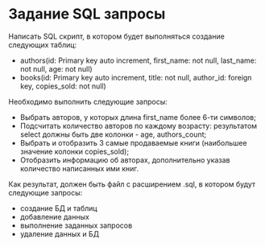 # Задание SQL запросы

Написать SQL скрипт, в котором будет выполняться создание следующих таблиц:
- authors(id: Primary key auto increment, first_name: not null, last_name: not null, age: not null)
- books(id: Primary key auto increment, title: not null, author_id: foreign key, copies_sold: not null)

Необходимо выполнить следующие запросы:
- Выбрать авторов, у которых длина first_name более 6-ти символов;
- Подсчитать количество авторов по каждому возрасту: результатом select должны быть две колонки - age, authors_count;
- Выбрать и отобразить 3 самые продаваемые книги (наибольшее значение колонки copies_sold);
- Отобразить информацию об авторах, дополнительно указав количество написанных ими книг.

Как результат, должен быть файл с расширением .sql, в котором будут следующие запросы:
- создание БД и таблиц
- добавление данных
- выполнение заданных запросов
- удаление данных и БД
